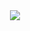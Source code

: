 
<div align="center">
  <img src="https://moco.mehiz.live/get/@choppeh?theme=moebooru&" />
</div>

<!-- 
  [<img src="https://moco.mehiz.live/get/@choppeh?theme=gelbooru" alt="moe-counter" />]()

  <div align="center">
    <img src="https://count.getloli.com/@choppeh?name=choppeh&theme=booru-lisu&padding=4&offset=0&align=center&scale=1&pixelated=1&darkmode=auto" />
  </div>
--!>

